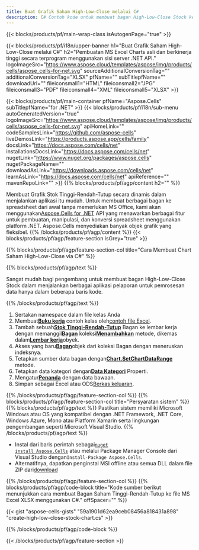 ```yaml
---
title: Buat Grafik Saham High-Low-Close melalui C#
description: C# Contoh kode untuk membuat bagan High-Low-Close Stock ke Excel menggunakan .NET Library. Gunakan kode ini untuk membuat bagan High-Low-Close Stock ke MS Excel dalam VB.NET, Asp.NET atau aplikasi berbasis .NET.
---
```

{{< blocks/products/pf/main-wrap-class isAutogenPage="true" >}}

{{< blocks/products/pf/i18n/upper-banner h1="Buat Grafik Saham High-Low-Close melalui C#" h2="Pembuatan MS Excel Charts asli dan berkinerja tinggi secara terprogram menggunakan sisi server .NET API." logoImageSrc="https://www.aspose.cloud/templates/aspose/img/products/cells/aspose_cells-for-net.svg" sourceAdditionalConversionTag="" additionalConversionTag="XLSX" pfName="" subTitlepfName="" downloadUrl="" fileiconsmall1="HTML" fileiconsmall2="JPG" fileiconsmall3="PDF" fileiconsmall4="XML" fileiconsmall5="XLSX" >}}

{{< blocks/products/pf/main-container pfName="Aspose.Cells" subTitlepfName="for .NET" >}}
{{< blocks/products/pf/i18n/sub-menu autoGeneratedVersion="true" logoImageSrc="https://www.aspose.cloud/templates/aspose/img/products/cells/aspose_cells-for-net.svg" apiHomeLink="" codeSamplesLink="https://github.com/aspose-cells" liveDemosLink="https://products.aspose.app/cells/family" docsLink="https://docs.aspose.com/cells/net" installationsDocsLink="https://docs.aspose.com/cells/net" nugetLink="https://www.nuget.org/packages/aspose.cells" nugetPackageName="" downloadAsLink="https://downloads.aspose.com/cells/net" learnAsLink="https://docs.aspose.com/cells/net" apiReference="" mavenRepoLink="" >}}
{{% blocks/products/pf/agp/content h2="" %}}

Membuat Grafik Stok Tinggi-Rendah-Tutup secara dinamis dalam menjalankan aplikasi itu mudah. Untuk membuat berbagai bagan ke spreadsheet dari awal tanpa memerlukan MS Office, kami akan menggunakan[Aspose.Cells for .NET](https://products.aspose.com/cells/net) API yang menawarkan berbagai fitur untuk pembuatan, manipulasi, dan konversi spreadsheet menggunakan platform .NET. Aspose.Cells menyediakan banyak objek grafik yang fleksibel.
{{% /blocks/products/pf/agp/content %}}
{{< blocks/products/pf/agp/feature-section isGrey="true" >}}

{{% blocks/products/pf/agp/feature-section-col title="Cara Membuat Chart Saham High-Low-Close via C#" %}}

{{% blocks/products/pf/agp/text %}}

Sangat mudah bagi pengembang untuk membuat bagan High-Low-Close Stock dalam menjalankan berbagai aplikasi pelaporan untuk pemrosesan data hanya dalam beberapa baris kode.

{{% /blocks/products/pf/agp/text %}}

1. Sertakan namespace dalam file kelas Anda
1.  Membuat[**Buku kerja**](https://reference.aspose.com/cells/net/aspose.cells/workbook) contoh kelas oleh[contoh file Excel](High-Low-Close.xlsx).
1.  Tambah sebuah[**Stok Tinggi-Rendah-Tutup**](https://reference.aspose.com/cells/net/aspose.cells.charts/charttype) Bagan ke lembar kerja dengan memanggil[**Bagan**](https://reference.aspose.com/cells/net/aspose.cells.charts/chartcollection) koleksi[**Menambahkan**](https://reference.aspose.com/cells/net/aspose.cells.charts/chartcollection/methods/add) metode, dikemas dalam[**Lembar kerja**](https://reference.aspose.com/cells/net/aspose.cells/worksheet)obyek.
1.  Akses yang baru[**Bagan**](https://reference.aspose.com/cells/net/aspose.cells.charts/chart)objek dari koleksi Bagan dengan meneruskan indeksnya.
1.  Tetapkan sumber data bagan dengan[**Chart.SetChartDataRange**](https://reference.aspose.com/cells/net/aspose.cells.charts/chart/methods/setchartdatarange) metode.
1.  Tetapkan data kategori dengan[**Data Kategori**](https://reference.aspose.com/cells/net/aspose.cells.charts/seriescollection/categorydata/) Properti.
1.  Mengatur[**Penanda**](https://reference.aspose.com/cells/net/aspose.cells.charts/series/marker/) dengan data bawaan.
1.  Simpan sebagai Excel atau ODS[Berkas keluaran](out.xlsx).

{{% /blocks/products/pf/agp/feature-section-col %}}
{{% blocks/products/pf/agp/feature-section-col title="Persyaratan sistem" %}}
{{% blocks/products/pf/agp/text %}}
Pastikan sistem memiliki Microsoft Windows atau OS yang kompatibel dengan .NET Framework, .NET Core, Windows Azure, Mono atau Platform Xamarin serta lingkungan pengembangan seperti Microsoft Visual Studio.
{{% /blocks/products/pf/agp/text %}}
-  Instal dari baris perintah sebagai<code><a href="https://downloads.aspose.com/cells/net">nuget install Aspose.Cells</a></code> atau melalui Package Manager Console dari Visual Studio dengan<code>Install-Package Aspose.Cells</code>.
-  Alternatifnya, dapatkan penginstal MSI offline atau semua DLL dalam file ZIP dari<a href="https://downloads.aspose.com/cells/net">download</a>

{{% /blocks/products/pf/agp/feature-section-col %}}
{{% blocks/products/pf/agp/code-block title="Kode sumber berikut menunjukkan cara membuat Bagan Saham Tinggi-Rendah-Tutup ke file MS Excel XLSX menggunakan C#." offSpacer="" %}}

{{< gist "aspose-cells-gists" "59a1901d62ea9ceb08456a818431a898" "create-high-low-close-stock-chart.cs" >}}

{{% /blocks/products/pf/agp/code-block %}}

{{< /blocks/products/pf/agp/feature-section >}}

<!-- aboutfile Starts -->
